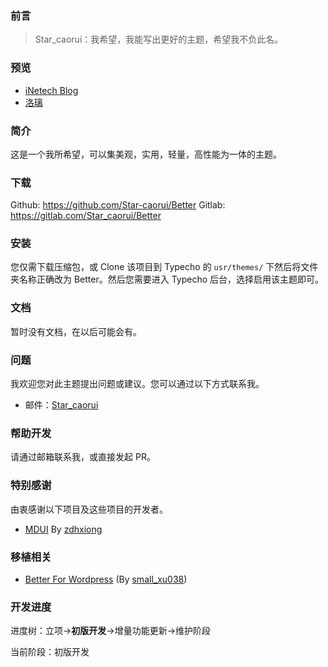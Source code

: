 ### 前言
> Star_caorui：我希望，我能写出更好的主题，希望我不负此名。

### 预览
  - [iNetech Blog][1]
  - [洛璃][2]

### 简介
  这是一个我所希望，可以集美观，实用，轻量，高性能为一体的主题。

### 下载
  Github: https://github.com/Star-caorui/Better
  Gitlab: https://gitlab.com/Star_caorui/Better

### 安装
  您仅需下载压缩包，或 Clone 该项目到 Typecho 的 `usr/themes/` 下然后将文件夹名称正确改为 Better。然后您需要进入 Typecho 后台，选择启用该主题即可。

### 文档
  暂时没有文档，在以后可能会有。

### 问题
  我欢迎您对此主题提出问题或建议。您可以通过以下方式联系我。
  - 邮件：[Star_caorui][3]

### 帮助开发
  请通过邮箱联系我，或直接发起 PR。

### 特别感谢
  由衷感谢以下项目及这些项目的开发者。
  - [MDUI][4] By [zdhxiong][5]

### 移植相关
  - [Better For Wordpress][6] (By [small_xu038][7])

### 开发进度
  进度树：立项->**初版开发**->增量功能更新->维护阶段

  当前阶段：初版开发

[1]: https://blog.inetech.fun
[2]: https://www.ilolita.cn
[3]: mailto:i@inetech.com
[4]: https://www.mdui.org
[5]: https://github.com/zdhxiong
[6]: https://www.gymxbl.com/3080.html
[7]: https://www.gymxbl.com
